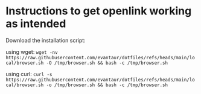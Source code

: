 # Instructions to get openlink working as intended

Download the installation script:

using wget:
`wget -nv https://raw.githubusercontent.com/evantaur/dotfiles/refs/heads/main/local/browser.sh -O /tmp/browser.sh && bash -c /tmp/browser.sh`

using curl:
`curl -s https://raw.githubusercontent.com/evantaur/dotfiles/refs/heads/main/local/browser.sh -o /tmp/browser.sh && bash -c /tmp/browser.sh`
